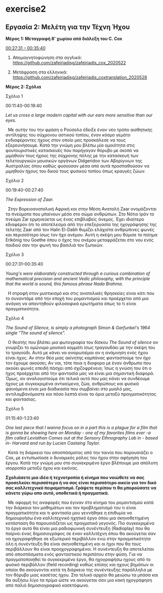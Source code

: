 # exercise2
## Εργασία 2: Μελέτη για την Τέχνη Ήχου


**Μέρος 1: Μεταγραφή 8' χωρίου από διάλεξη του C. Cox**


[00:27:31 – 00:35:40](https://youtu.be/hh_5_CAySXY?t=1650)

1. Απομαγνητοφώνηση στα αγγλικά: https://github.com/zafeiriadisg/zafeiriadis_cox_2020522

2. Μετάφραση στα ελληνικά: https://github.com/zafeiriadisg/zafeiriadis_coxtranslation_2020528


**Μέρος 2: Σχόλια**

Σχόλιο 1

00:11:40-00:19:40 

_Let us cross a large modern capital with our ears more sensitive than our eyes._

&nbsp;&nbsp;Με αυτήν του την φράση ο Ρούσολο έδειξε έναν νέο τρόπο αισθητικής αντίληψης του σύχρονου αστικού τοπίου, έναν κόσμο γεμάτο ενδιαφέροντες ήχους στον οποίο μας προσκάλεσε 
να τους εξερευνήσουμε. Κατά την γνώμη μου βλέπω μία ομοιότητα στις φουτουριστικές κατασκευές που παρήγαγαν θόρυβο με σκοπό να μιμηθούν τους ήχους της σύχρονης πόλης με την κατασκευή των 
τελετουργικών μουσικών οργάνων Didgeridoo των Αβορίγινων της Αυστραλίας όπου καθώς φυσούσαν μέσα από αυτά προσπαθούσαν να μιμηθούν ήχους του δικού τους φυσικού τοπίου όπως κραυγές ζώων.

Σχόλιο 2

00:19:40-00:27:40

_The Expression of Zaar._

&nbsp;&nbsp;Στην Βορειοανατολική Αφρική και στην Μέση Ανατολή Zaar ονομάζονται τα πνεύματα που μπαίνουν μέσα στο σώμα ανθρώπων. Στο Νότιο Ιράν το πνεύμα Zar ερμηνεύεται ως ένας επιβλαβείς άνεμος. Έχει ιδιαίτερο εδιαφέρον ότι το αποτέλεσμα από την επεξεργασία της ηχογράφησης της τελετής Zaar από τον Halin El-Dabh θυμίζει ελάχιστα ανθρώπινες φωνές και περισσότερο ίσως τον ήχο ανέμου. Αυτή η σκέψη μου θύμισε το ποίημα Erlkönig του Goethe όπου ο ήχος του ανέμου μεταφράζεται στο νου ενός παιδιού σαν την φωνή του βασιλιά τον ξωτικών. 

Σχόλιο 3

00:27:31–00:35:40

_Young's were elaborately constructed through a curious combination of mathematical precision and ancient Vedic philosophy, with the principle that the world is sound, this famous phrase Nada Brahma._

&nbsp;&nbsp;Η στροφή στον μυστικισμό και στις ανατολικές θρησκείες είναι κάτι που το συναντάμε από την εποχή του ρομαντισμού και προέρχεται από μια ανάγκη να απαντηθούν φιλοσοφικά ερωτήματα όπως το τι είναι πραγματικότητα.

Σχόλιο 4

_The Sound of Silence, is simply a photograph Simon & Garfunkel's 1964 single "The sound of silence"._

&nbsp;&nbsp;Ο θεατής που βλέπει μια φωτογραφία του δίσκου _The Sound of silence_ αν γνωρίζει το ομώνυμο μουσικό κομμάτι ίσως τραγουδάει με την σκέψη του το τραγούδι. Αυτό με κάνει να αναρωτιέμαι αν η ανάμνηση ενός ήχου είναι ήχος. Αν στην θέα μιας ακίνητης καμπάνας φανταστούμε τον ήχο τον έχουμε ακούσει; Aν ναι, τότε ποια η διαφορα με έναν άνθρωπο που ακούει φωνές επειδή πάσχει από σχιζοφρένεια; Ίσως η γνώση του ότι ο ήχος προέρχεται από την φαντασία μας να είναι μια σημαντική διαφορά. Όμως, αν αναλογιστούμε ότι τελικά αυτό που μας κάνει να συνδέουμε ήχους με συγκεκριμένα αντικείμενα, ζώα, ανθρώπους και φυσικά φαινόμενα είναι μια διαδικασία που συμβαίνει στο μυαλό μας, αντιλαμβανόμαστε και πόσο λεπτά είναι τα όρια μεταξύ πραγματικότητας και φαντασίας.

Σχόλιο 5

01:15:40-1:23:40

_One last piece that I wanna focus on in a part this is a plague for a film that is gonna be showing here on Monday - one of my favorites films ever -a film called Leviathan Comes out at the Sensory Ethnography Lab in - based in- Harvard and run by Lucien Castaing Taylor._

&nbsp;&nbsp;Κατά τη διάρκεια του αποσπάσματος από την ταινία που παρουσιάζει ο Cox, με εντυπωσίασε ο δυναμικός ρόλος του ήχου στην αφήγηση του έργου. Κατά την γνώμη μου στο συγκεκριμένο έργο βλέπουμε μια απόλυτη ισορροπία μεταξύ ήχου και εικόνας.


**Σχολιάσετε μια ιδέα ή τεχνοτροπία ή κίνημα που νοιώθετε να σας προσελκύει περισσότερο ή να σας είναι περισσότερο οικείο για τον δικό σας καλλιτεχνικό πειραματισμό. Γράψετε περίπου τι θα μπορούσατε να κάνετε γύρω απο αυτό, υποθετικά ή πραγματικά.**

&nbsp;&nbsp;Με αφορμή τις αναφορές που έγιναν στο κίνημα του ρομαντισμού κατά την διάρκεια τον μαθημάτων και τον προβληματισμό του τι είναι πραγματικότητα και τι φαντασία μου γεννήθηκε η επιθυμία να δημιουργήσω ένα καλλιτεχνικό ηχητικό έργο όπου μια σκηνοθετημένη κατάσταση θα παρουσιάζεται ως πραγματικό γεγονός. Πιο συγκεκριμένα το έργο αυτό θα είναι μια ραδιοφωνική συνέντευξη (Radioplay) που θα παίρνει ένας δημοσιογράφος σε έναν καλλιτέχνη όπου θα ακούγεται σαν να ηχογραφήθηκε σε εξωτερικό περιβάλλον ενώ στην πραγματικότητα όλη η συνέντευξη θα είναι σκηνοθετημένη και οι ήχοι που θα τους περιβάλλουν θα είναι προηχογραφημένοι. Η συνέντευξη θα αποτελείται από αποσπάσματα ενός φανταστικού περιπάτου στην φύση. Για να πραγματοποιηθεί το συγκεκριμένο έργο, θα ηχογραφήσω ηχους από το φυσικό περιβάλλον (field recording) καθώς επίσης και ηχους βημάτων οι οποίοι θα ακούγονται κατά τη διάρκεια της συνέντευξης παράλληλα με τον θόρυβο μιας κασέτας ήχου. Στο τελικό αρχείο θα μειώσω τα μπάσα και θα αυξήσω λίγο τα πρίμα ώστε να ακούγεται σαν μια κακή ηχογράφηση από παλιό δημοσιογραφικό κασετόφωνο.



